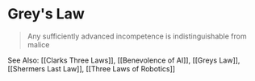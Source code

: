 # Grey's Law
> Any sufficiently advanced incompetence is indistinguishable from malice

See Also: [[Clarks Three Laws]], [[Benevolence of AI]], [[Greys Law]], [[Shermers Last Law]], [[Three Laws of Robotics]]